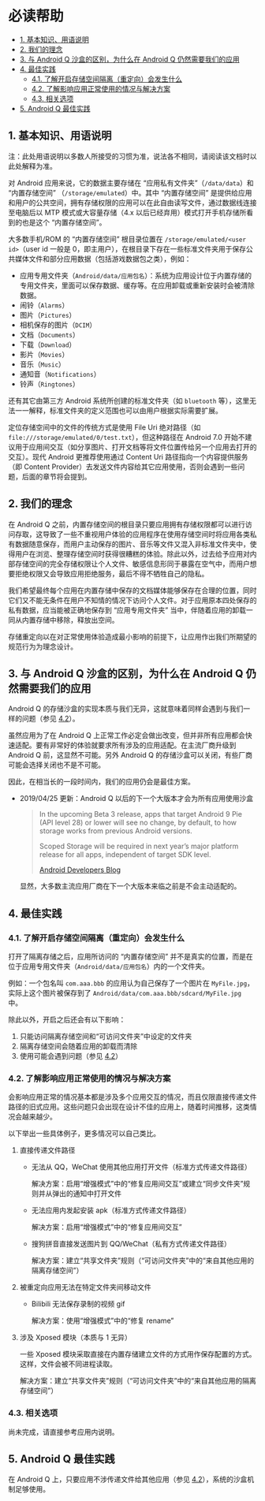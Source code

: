 # 必读帮助

<!-- TOC depthFrom:2 depthTo:4 -->

- [1. 基本知识、用语说明](#1-基本知识用语说明)
- [2. 我们的理念](#2-我们的理念)
- [3. 与 Android Q 沙盒的区别，为什么在 Android Q 仍然需要我们的应用](#3-与-android-q-沙盒的区别为什么在-android-q-仍然需要我们的应用)
- [4. 最佳实践](#4-最佳实践)
    - [4.1. 了解开启存储空间隔离（重定向）会发生什么](#41-了解开启存储空间隔离重定向会发生什么)
    - [4.2. 了解影响应用正常使用的情况与解决方案](#42-了解影响应用正常使用的情况与解决方案)
    - [4.3. 相关选项](#43-相关选项)
- [5. Android Q 最佳实践](#5-android-q-最佳实践)

<!-- /TOC -->

## 1. 基本知识、用语说明

注：此处用语说明以多数人所接受的习惯为准，说法各不相同，请阅读该文档时以此处解释为准。

对 Android 应用来说，它的数据主要存储在 “应用私有文件夹”（`/data/data`）和 “内置存储空间” （`/storage/emulated`）中。其中 “内置存储空间” 是提供给应用和用户的公共空间，拥有存储权限的应用可以在此自由读写文件，通过数据线连接至电脑后以 MTP 模式或大容量存储（4.x 以后已经弃用）模式打开手机存储所看到的也是这个 “内置存储空间”。

大多数手机/ROM 的 “内置存储空间” 根目录位置在 `/storage/emulated/<user id>`（user id 一般是 0，即主用户），在根目录下存在一些标准文件夹用于保存公共媒体文件和部分应用数据（包括游戏数据包之类），例如：

* 应用专用文件夹（`Android/data/应用包名`）：系统为应用设计位于内置存储的专用文件夹，里面可以保存数据、缓存等。在应用卸载或重新安装时会被清除数据。
* 闹铃（`Alarms`）
* 图片（`Pictures`）
* 相机保存的图片（`DCIM`）
* 文档（`Documents`）
* 下载（`Download`）
* 影片（`Movies`）
* 音乐（`Music`）
* 通知音（`Notifications`）
* 铃声（`Ringtones`）

还有其它由第三方 Android 系统所创建的标准文件夹（如 `bluetooth` 等），这里无法一一解释，标准文件夹的定义范围也可以由用户根据实际需要扩展。

定位存储空间中的文件的传统方式是使用 File Uri 绝对路径（如 `file:///storage/emulated/0/test.txt`），但这种路径在 Android 7.0 开始不建议用于应用间交互（如分享图片、打开文档等将文件位置传给另一个应用去打开的交互）。现代 Android 更推荐使用通过 Content Uri 路径指向一个内容提供服务（即 Content Provider）去发送文件内容给其它应用使用，否则会遇到一些问题，后面的章节将会提到。

## 2. 我们的理念

在 Android Q 之前，内置存储空间的根目录只要应用拥有存储权限都可以进行访问存取，这导致了一些不重视用户体验的应用程序在使用存储空间时将应用各类私有数据随意保存，而用户主动保存的图片、音乐等文件又混入非标准文件夹中，使得用户在浏览、整理存储空间时获得很糟糕的体验。除此以外，过去给予应用对内部存储空间的完全存储权限让个人文件、敏感信息形同于暴露在空气中，而用户想要拒绝权限又会导致应用拒绝服务，最后不得不牺牲自己的隐私。

我们希望最终每个应用在内置存储中保存的文档媒体能够保存在合理的位置，同时它们又不能无条件在用户不知情的情况下访问个人文件。对于应用原本四处保存的私有数据，应当能被正确地保存到 “应用专用文件夹” 当中，伴随着应用的卸载一同从内置存储中移除，释放出空间。

存储重定向以在对正常使用体验造成最小影响的前提下，让应用作出我们所期望的规范行为为理念设计。

## 3. 与 Android Q 沙盒的区别，为什么在 Android Q 仍然需要我们的应用

Android Q 的存储沙盒的实现本质与我们无异，这就意味着同样会遇到与我们一样的问题（参见 [4.2](#42-了解影响应用正常使用的情况与解决方案)）。

虽然应用为了在 Android Q 上正常工作必定会做出改变，但并非所有应用都会快速适配。要有非常好的体验就要求所有涉及的应用适配。在主流厂商升级到 Android Q 前，这显然不可能。另外 Android Q 的存储沙盒可以关闭，有些厂商可能会选择关闭也不是不可能。

因此，在相当长的一段时间内，我们的应用仍会是最佳方案。

* 2019/04/25 更新：Android Q 以后的下一个大版本才会为所有应用使用沙盒

  > In the upcoming Beta 3 release, apps that target Android 9 Pie (API level 28) or lower will see no change, by default, to how storage works from previous Android versions. 
  > 
  > Scoped Storage will be required in next year’s major platform release for all apps, independent of target SDK level.
  > 
  > [Android Developers Blog](https://android-developers.googleblog.com/2019/04/android-q-scoped-storage-best-practices.html)

  显然，大多数主流应用厂商在下一个大版本来临之前是不会主动适配的。

## 4. 最佳实践

### 4.1. 了解开启存储空间隔离（重定向）会发生什么

打开了隔离存储之后，应用所访问的 “内置存储空间” 并不是真实的位置，而是在位于应用专用文件夹（`Android/data/应用包名`）内的一个文件夹。

例如：一个包名叫 `com.aaa.bbb` 的应用认为自己保存了一个图片在 `MyFile.jpg`，实际上这个图片被保存到了 `Android/data/com.aaa.bbb/sdcard/MyFile.jpg` 中。

除此以外，开启之后还会有以下影响：
1. 只能访问隔离存储空间和“可访问文件夹”中设定的文件夹
2. 隔离存储空间会随着应用的卸载而清除
3. 使用可能会遇到问题（参见 [4.2](#42-了解影响应用正常使用的情况与解决方案)）

### 4.2. 了解影响应用正常使用的情况与解决方案

会影响应用正常的情况基本都是涉及多个应用交互的情况，而且仅限直接传递文件路径的旧式应用。这些问题只会出现在设计不佳的应用上，随着时间推移，这类情况会越来越少。

以下举出一些具体例子，更多情况可以自己类比。

1. 直接传递文件路径
   
   * 无法从 QQ，WeChat 使用其他应用打开文件（标准方式传递文件路径）

     解决方案：启用“增强模式”中的“修复应用间交互”或建立“同步文件夹”规则并从弹出的通知中打开文件

   * 无法应用内发起安装 apk（标准方式传递文件路径）

     解决方案：启用“增强模式”中的“修复应用间交互”

   * 搜狗拼音直接发送图片到 QQ/WeChat（私有方式传递文件路径）

     解决方案：建立“共享文件夹”规则（“可访问文件夹”中的“来自其他应用的隔离存储空间”）

2. 被重定向应用无法在特定文件夹间移动文件

   * Bilibili 无法保存录制的视频 gif

     解决方案：使用“增强模式”中的“修复 rename”

3. 涉及 Xposed 模块（本质与 1 无异）
   
   一些 Xposed 模块采取直接在内置存储建立文件的方式用作保存配置的方式。这样，文件会被不同进程读取。

   解决方案：建立“共享文件夹”规则（“可访问文件夹”中的“来自其他应用的隔离存储空间”）

### 4.3. 相关选项

尚未完成，请直接参考应用内说明。

## 5. Android Q 最佳实践

在 Android Q 上，只要应用不涉传递文件给其他应用（参见 [4.2](#42-了解影响应用正常使用的情况与解决方案)），系统的沙盒机制足够使用。